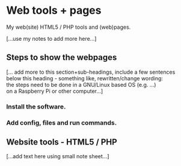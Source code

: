 # Web tools + pages
My web(site) HTML5 / PHP tools and (web)pages.

\[...use my notes to add more here...]

## Steps to show the webpages
\[... add more to this section+sub-headings, include a few sentences  
below this heading - something like, rewritten/change wording:  
the steps need to be done in a GNU/Linux based OS (e.g. ...)  
on a Raspberry Pi or other computer...]

### Install the software.

### Add config, files and run commands. 

## Website tools - HTML5 / PHP
\[...add text here using small note sheet...]
